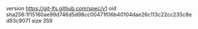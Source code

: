 version https://git-lfs.github.com/spec/v1
oid sha256:1f15160ae99d746d5d98cc00471f06b40104dae26c113c22cc235c8ed93c9071
size 359

